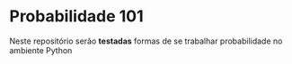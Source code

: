 # Probabilidade 101
 Neste repositório serão **testadas** formas de se trabalhar probabilidade no ambiente Python
